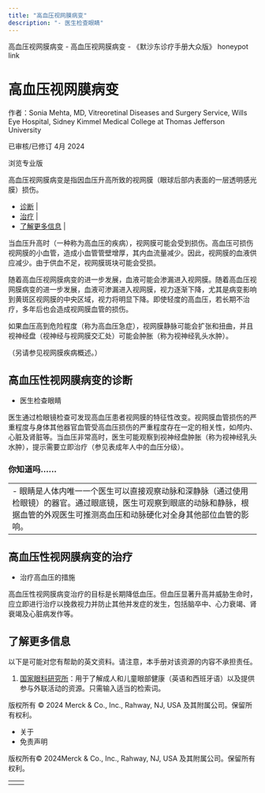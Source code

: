 ```yaml
---
title: "高血压视网膜病变"
description: "- 医生检查眼睛"
---
```


﻿高血压视网膜病变 \- 高血压视网膜病变 \- 《默沙东诊疗手册大众版》 honeypot link

# 高血压视网膜病变

作者：Sonia Mehta, MD, Vitreoretinal Diseases and Surgery Service, Wills Eye
Hospital, Sidney Kimmel Medical College at Thomas Jefferson University

已审核/已修订 4月 2024

浏览专业版

高血压视网膜病变是指因血压升高所致的视网膜（眼球后部内表面的一层透明感光膜）损伤。

- [诊断](#诊断_v23683220_zh) \|
- [治疗](#治疗_v23683242_zh) \|
- [了解更多信息](#了解更多信息_v64012376_zh) \|

当血压升高时（一种称为高血压的疾病），视网膜可能会受到损伤。高血压可损伤视网膜的小血管，造成小血管管壁增厚，其内血流量减少。因此，视网膜的血液供应减少。由于供血不足，视网膜斑块可能会受损。

随着高血压视网膜病变的进一步发展，血液可能会渗漏进入视网膜。随着高血压视网膜病变的进一步发展，血液可渗漏进入视网膜，视力逐渐下降，尤其是病变影响到黄斑区视网膜的中央区域，视力将明显下降。即使轻度的高血压，若长期不治疗，多年后也会造成视网膜血管的损伤。

如果血压高到危险程度（称为高血压急症），视网膜静脉可能会扩张和扭曲，并且视神经盘（视神经与视网膜交汇处）可能会肿胀（称为视神经乳头水肿）。

（另请参见视网膜疾病概述。）

## 高血压性视网膜病变的诊断

- 医生检查眼睛


医生通过检眼镜检查可发现高血压患者视网膜的特征性改变。视网膜血管损伤的严重程度与身体其他器官血管受高血压损伤的严重程度存在一定的相关性，如颅内、心脏及肾脏等。当血压非常高时，医生可能观察到视神经盘肿胀（称为视神经乳头水肿），提示需要立即治疗（参见表成年人中的血压分级）。

### 你知道吗……

|     |
| --- |
| - 眼睛是人体内唯一一个医生可以直接观察动脉和深静脉（通过使用检眼镜）的器官。通过眼底镜，医生可观察到眼底的动脉和静脉，根据血管的外观医生可推测高血压和动脉硬化对全身其他部位血管的影响。 |

## 高血压性视网膜病变的治疗

- 治疗高血压的措施


高血压性视网膜病变治疗的目标是长期降低血压。但血压显著升高并威胁生命时，应立即进行治疗以挽救视力并防止其他并发症的发生，包括脑卒中、心力衰竭、肾衰竭及心脏病发作等。

## 了解更多信息

以下是可能对您有帮助的英文资料。请注意，本手册对该资源的内容不承担责任。

1. [国家眼科研究所](https://www.nei.nih.gov/)：用于了解成人和儿童眼部健康（英语和西班牙语）以及提供参与外联活动的资源。只需输入适当的检索词。



版权所有 © 2024
Merck & Co., Inc., Rahway, NJ, USA 及其附属公司。保留所有权利。

- 关于
- 免责声明

版权所有© 2024Merck & Co., Inc., Rahway, NJ, USA 及其附属公司。保留所有权利。

|     |     |
| --- | --- |
|  |  |